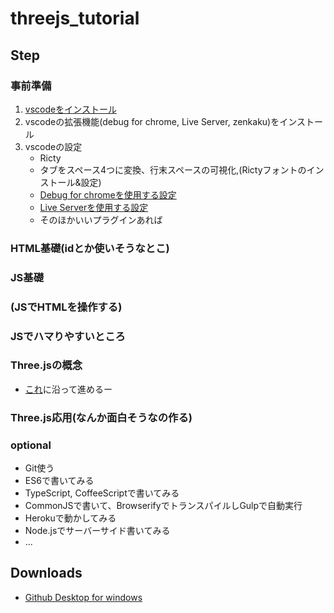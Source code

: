 # threejs_tutorial

## Step

### 事前準備
1. [vscodeをインストール](https://code.visualstudio.com/)
2. vscodeの拡張機能(debug for chrome, Live Server, zenkaku)をインストール
3. vscodeの設定
      - Ricty
      - タブをスペース4つに変換、行末スペースの可視化,(Rictyフォントのインストール&設定)
      - [Debug for chromeを使用する設定](https://infosmith.biz/blog/it/p5js-visualstudiocode)
      - [Live Serverを使用する設定](https://infosmith.biz/blog/it/vscode-extensions-for-p5js)
      - そのほかいいプラグインあれば

### HTML基礎(idとか使いそうなとこ)

### JS基礎

### (JSでHTMLを操作する)

### JSでハマりやすいところ

### Three.jsの概念
- [これ](https://ics.media/entry/14771)に沿って進めるー

### Three.js応用(なんか面白そうなの作る)

### optional
- Git使う
- ES6で書いてみる
- TypeScript, CoffeeScriptで書いてみる
- CommonJSで書いて、BrowserifyでトランスパイルしGulpで自動実行
- Herokuで動かしてみる
- Node.jsでサーバーサイド書いてみる
- ...

## Downloads
- [Github Desktop for windows](https://desktop.github.com/)
